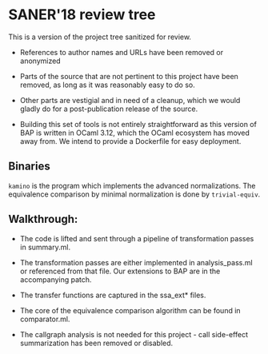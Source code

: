 # SANER'18 review tree

This is a version of the project tree sanitized for review.

- References to author names and URLs have been removed or anonymized
- Parts of the source that are not pertinent to this project have been
  removed, as long as it was reasonably easy to do so.
- Other parts are vestigial and in need of a cleanup, which we would
  gladly do for a post-publication release of the source.

- Building this set of tools is not entirely straightforward as this
  version of BAP is written in OCaml 3.12, which the OCaml ecosystem
  has moved away from. We intend to provide a Dockerfile for easy
  deployment.

## Binaries
`kamino` is the program which implements the advanced
normalizations. The equivalence comparison by minimal normalization is
done by `trivial-equiv`.

## Walkthrough:

- The code is lifted and sent through a pipeline of transformation
  passes in summary.ml.

- The transformation passes are either implemented in analysis_pass.ml
  or referenced from that file. Our extensions to BAP are in the
  accompanying patch.

- The transfer functions are captured in the ssa_ext* files.

- The core of the equivalence comparison algorithm can be found in
  comparator.ml.

- The callgraph analysis is not needed for this project - call
  side-effect summarization has been removed or disabled.
